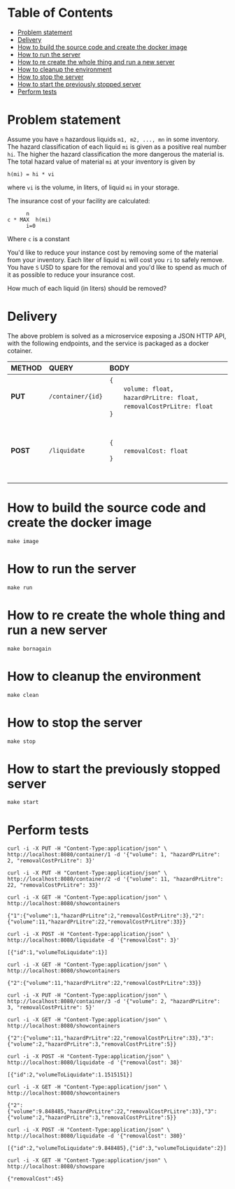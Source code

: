 # Table of Contents

- [Problem statement](#Problem-statement)
- [Delivery](#Delivery)
- [How to build the source code and create the docker image](#How-to-build-the-source-code-and-create-the-docker-image)
- [How to run the server](#mHow-to-run-the-server)
- [How to re create the whole thing and run a new server](#How-to-re-create-the-whole-thing-and-run-a-new-server)
- [How to cleanup the environment](#How-to-cleanup-the-environment)
- [How to stop the server](#How-to-stop-the-server)
- [How to start the previously stopped server](#How-to-start-the-previously-stopped-server)
- [Perform tests](#Perform-tests)




# Problem statement

Assume you have `n` hazardous liquids `m1, m2, ..., mn` in some inventory.
The hazard classification of each liquid `mi` is given as a positive real number `hi`.
The higher the hazard classification the more dangerous the material is.
The total hazard value of material `mi` at your inventory is given by

    h(mi) = hi * vi

where `vi` is the volume, in liters, of liquid `mi` in your storage.

The insurance cost of your facility are calculated:

          n
    c * MAX  h(mi)
          i=0

Where `c` is a constant

You'd like to reduce your instance cost by removing some of the material from your inventory.
Each liter of liquid `mi` will cost you `ri` to safely remove.
You have `S` USD to spare for the removal and you'd like to spend as much of it as possible
to reduce your insurance cost.

How much of each liquid (in liters) should be removed?




# Delivery

The above problem is solved as a microservice exposing a JSON HTTP API,
with the following endpoints, and the service is packaged as a docker cotainer.

METHOD | QUERY | BODY | DESCRIPTION | RETURN
:--- | :--- | :--- | :--- | :---
**PUT** | `/container/{id}` | `{`&emsp;&emsp;&emsp;&emsp;&emsp;&emsp;&emsp;&emsp;&emsp;&emsp;&emsp;&emsp;&emsp;&emsp;&emsp;&emsp;&emsp;&emsp;<br>&emsp;&emsp;`volume: float,`<br>&emsp;&emsp;`hazardPrLitre: float,`<br>&emsp;&emsp;`removalCostPrLitre: float`<br>`}` | Add or update a&emsp;&emsp;&emsp;&emsp;&emsp;&emsp;&emsp;&emsp;&emsp;&emsp;&emsp;&emsp;&emsp;&emsp;<br>container. Where `id` is<br>an integer.
**POST** | `/liquidate` | `{`<br>&emsp;&emsp;`removalCost: float`<br>`}` | Remove liquids from<br>containers such that it<br>satisfies the above<br>problem statement.<br>The `removalCost` parameter<br>corresponds to the `S` USD<br>to spare for removal. | `[`&emsp;&emsp;&emsp;&emsp;&emsp;&emsp;&emsp;&emsp;&emsp;&emsp;&emsp;&emsp;&emsp;&emsp;&emsp;&emsp;&emsp;&emsp;<br>&emsp;&emsp;`{`<br>&emsp;&emsp;&emsp;&emsp;`id: int,`<br>&emsp;&emsp;&emsp;&emsp;`volumeToLiquidate: float`<br>&emsp;&emsp;`{`<br>`]`




# How to build the source code and create the docker image

    make image




# How to run the server

    make run




# How to re create the whole thing and run a new server

    make bornagain




# How to cleanup the environment

    make clean




# How to stop the server

    make stop




# How to start the previously stopped server

    make start



    
# Perform tests

```
curl -i -X PUT -H "Content-Type:application/json" \
http://localhost:8080/container/1 -d '{"volume": 1, "hazardPrLitre": 2, "removalCostPrLitre": 3}'
```

```
curl -i -X PUT -H "Content-Type:application/json" \
http://localhost:8080/container/2 -d '{"volume": 11, "hazardPrLitre": 22, "removalCostPrLitre": 33}'
```

```
curl -i -X GET -H "Content-Type:application/json" \
http://localhost:8080/showcontainers

{"1":{"volume":1,"hazardPrLitre":2,"removalCostPrLitre":3},"2":{"volume":11,"hazardPrLitre":22,"removalCostPrLitre":33}}
```

```
curl -i -X POST -H "Content-Type:application/json" \
http://localhost:8080/liquidate -d '{"removalCost": 3}'

[{"id":1,"volumeToLiquidate":1}]
```

```
curl -i -X GET -H "Content-Type:application/json" \
http://localhost:8080/showcontainers

{"2":{"volume":11,"hazardPrLitre":22,"removalCostPrLitre":33}}
```

```
curl -i -X PUT -H "Content-Type:application/json" \
http://localhost:8080/container/3 -d '{"volume": 2, "hazardPrLitre": 3, "removalCostPrLitre": 5}'
```

```
curl -i -X GET -H "Content-Type:application/json" \
http://localhost:8080/showcontainers

{"2":{"volume":11,"hazardPrLitre":22,"removalCostPrLitre":33},"3":{"volume":2,"hazardPrLitre":3,"removalCostPrLitre":5}}
```

```
curl -i -X POST -H "Content-Type:application/json" \
http://localhost:8080/liquidate -d '{"removalCost": 38}'

[{"id":2,"volumeToLiquidate":1.1515151}]
```

```
curl -i -X GET -H "Content-Type:application/json" \
http://localhost:8080/showcontainers

{"2":{"volume":9.848485,"hazardPrLitre":22,"removalCostPrLitre":33},"3":{"volume":2,"hazardPrLitre":3,"removalCostPrLitre":5}}
```

```
curl -i -X POST -H "Content-Type:application/json" \
http://localhost:8080/liquidate -d '{"removalCost": 380}'

[{"id":2,"volumeToLiquidate":9.848485},{"id":3,"volumeToLiquidate":2}]
```

```
curl -i -X GET -H "Content-Type:application/json" \
http://localhost:8080/showspare

{"removalCost":45}
```



